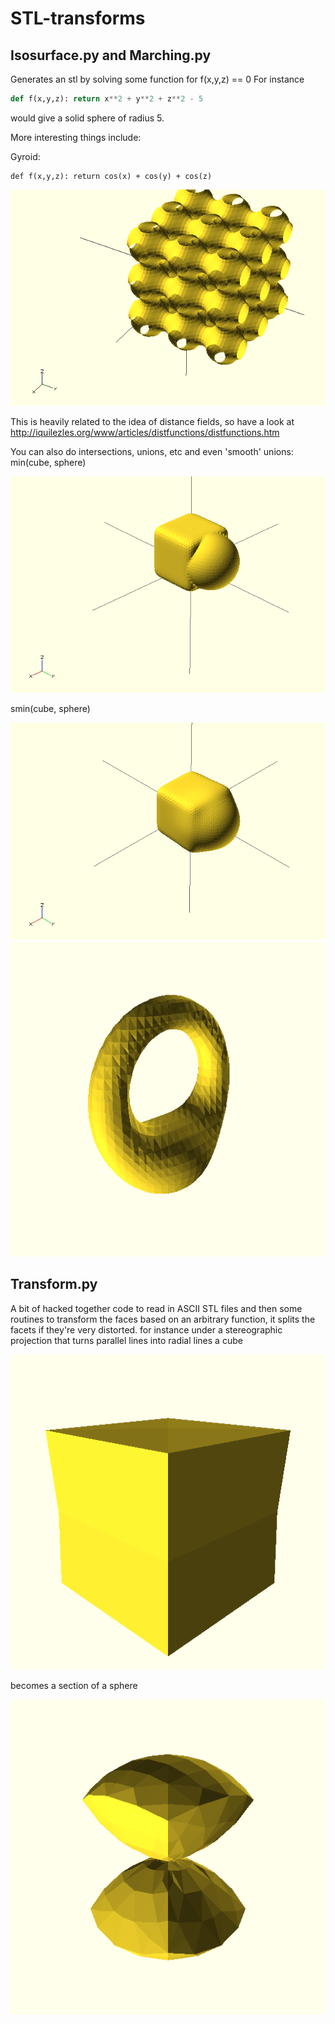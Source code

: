 STL-transforms
=============

Isosurface.py and Marching.py
--------------
Generates an stl by solving some function for f(x,y,z) == 0
For instance
```python
def f(x,y,z): return x**2 + y**2 + z**2 - 5 
```
would give a solid sphere of radius 5.

More interesting things include:

Gyroid:
```
def f(x,y,z): return cos(x) + cos(y) + cos(z)
```
![A gyroid, the solution to the above equation](pics/5.png?raw=true "Gyroid")

This is heavily related to the idea of distance fields, so have a look at
	http://iquilezles.org/www/articles/distfunctions/distfunctions.htm

You can also do intersections, unions, etc and even 'smooth' unions:
min(cube, sphere)

![The union of a cube and a sphere](pics/6.png?raw=true "min(cube, sphere)")

smin(cube, sphere)

![The smooth union of a cube and a sphere](pics/7.png?raw=true "smooth_min(cube, sphere)")
![The smooth union of a torus and a sphere](gifs/alien_heart_thing.gif?raw=true "smooth_min(cube, sphere)")

Transform.py
-------------
A bit of hacked together code to read in ASCII STL files and then some routines to transform the faces based on an arbitrary function, it splits the facets if they're very distorted.
for instance under a stereographic projection that turns parallel lines into radial lines
a cube

![cube](pics/cube.png?raw=true "cube")

becomes a section of a sphere

![cube](pics/transformed_cube.png?raw=true "cube")